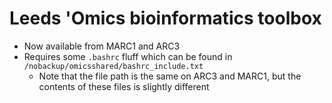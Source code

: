 # Leeds 'Omics bioinformatics toolbox

- Now available from MARC1 and ARC3
- Requires some `.bashrc` fluff which can be found in `/nobackup/omicsshared/bashrc_include.txt`
  - Note that the file path is the same on ARC3 and MARC1, but the contents of these files is slightly different

